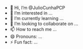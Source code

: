 - 👋 Hi, I’m @JulioCunhaPCP
- 👀 I’m interested in ...
- 🌱 I’m currently learning ...
- 💞️ I’m looking to collaborate on ...
- 📫 How to reach me ...
- 😄 Pronouns: ...
- ⚡ Fun fact: ...

<!---
JulioCunhaPCP/JulioCunhaPCP is a ✨ special ✨ repository because its `README.md` (this file) appears on your GitHub profile.
You can click the Preview link to take a look at your changes.
--->
